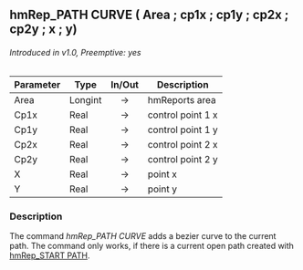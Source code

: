 ## hmRep_PATH CURVE ( Area ; cp1x ; cp1y ; cp2x ; cp2y ; x ; y)
###### Introduced in v1.0, Preemptive: yes

|Parameter|Type|In/Out|Description
|---|---|:---:|---
|Area|Longint|→|hmReports area
|Cp1x|Real|→|control point 1 x
|Cp1y|Real|→|control point 1 y
|Cp2x|Real|→|control point 2 x
|Cp2y|Real|→|control point 2 y
|X|Real|→|point x
|Y|Real|→|point y

### Description
The command *hmRep_PATH CURVE* adds a bezier curve to the current path. The command only works, if there is a current open path created with [hmRep_START PATH](hmRep_StartPath.md).
